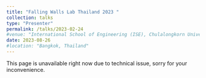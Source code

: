 ```yaml
---
title: "Falling Walls Lab Thailand 2023 "
collection: talks
type: "Presenter"
permalink: /talks/2023-02-24
#venue: "International School of Engineering (ISE), Chulalongkorn University"
date: 2023-08-26
#location: "Bangkok, Thailand"
---
```

This page is unavailable right now due to technical issue, sorry for your inconvenience.